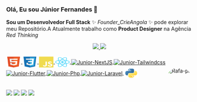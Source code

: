 ### Olá, Eu sou Júnior Fernandes 👋

**Sou um Desenvolvedor Full Stack** ✨ _Founder_CrieAngola_ ✨ pode explorar meu Repositório.A
Atualmente trabalho como **Product Designer** na Agência _Red Thinking_

<div align="center">
  <a href="https://github.com/devjuniorfernandes">
  <img height="180em" src="https://github-readme-stats.vercel.app/api?username=devjuniorfernandes&show_icons=true&theme=dracula&include_all_commits=true&count_private=true"/>
  <img height="180em" src="https://github-readme-stats.vercel.app/api/top-langs/?username=devjuniorfernandes&layout=compact&langs_count=7&theme=dracula"/>
</div>
<div style="display: inline_block"><br>
  <img align="center" alt="Junior-HTML" height="30" width="40" src="https://raw.githubusercontent.com/devicons/devicon/master/icons/html5/html5-original.svg">
  <img align="center" alt="Junior-CSS" height="30" width="40" src="https://raw.githubusercontent.com/devicons/devicon/master/icons/css3/css3-original.svg">
  <img align="center" alt="Junior-Js" height="30" width="40" src="https://raw.githubusercontent.com/devicons/devicon/master/icons/javascript/javascript-plain.svg">
  <img align="center" alt="Junior-React" height="30" width="40" src="https://raw.githubusercontent.com/devicons/devicon/master/icons/react/react-original.svg">
  <img align="center" alt="Junior-NextJS" height="30" width="40" src="https://www.svgrepo.com/show/342062/next-js.svg">
  <img align="center" alt="Junior-Tailwindcss" height="30" width="40" src="https://www.svgrepo.com/show/354431/tailwindcss-icon.svg">
  <img align="center" alt="Junior-Flutter" height="30" width="40" src="https://www.svgrepo.com/show/373604/flutter.svg">
  <img align="center" alt="Junior-Php" height="30" width="40" src="https://www.svgrepo.com/show/303208/php-1-logo.svg">
  <img align="center" alt="Junior-Laravel" height="30" width="40" src="https://www.svgrepo.com/show/353985/laravel.svg">
  <img align="center" alt="Junior-Python" height="30" width="40" src="https://raw.githubusercontent.com/devicons/devicon/master/icons/python/python-original.svg">
  <img align="right" alt="Rafa-pic" height="150" style="border-radius:50px;" src="https://scontent.flad2-1.fna.fbcdn.net/v/t31.18172-8/14468769_577749572411625_1842056357957717674_o.jpg?_nc_cat=106&ccb=1-7&_nc_sid=174925&_nc_ohc=oVZpyETRczIAX_ojqvx&_nc_ht=scontent.flad2-1.fna&oh=00_AT-s4CZXCKuX_4PozIMaYTLlGH4P_xxQ6F210XWBSy0yLQ&oe=62DFF0B5">
</div>
  
  ##
 
<div> 
  <a href="#" target="_blank"><img src="https://img.shields.io/badge/YouTube-FF0000?style=for-the-badge&logo=youtube&logoColor=white" target="_blank"></a>
  <a href="#" target="_blank"><img src="https://img.shields.io/badge/-Instagram-%23E4405F?style=for-the-badge&logo=instagram&logoColor=white" target="_blank"></a>
  <a href = "mailto:dev.juniorfernandes@gmail.com"><img src="https://img.shields.io/badge/-Gmail-%23333?style=for-the-badge&logo=gmail&logoColor=white" target="_blank"></a>
  <a href="#" target="_blank"><img src="https://img.shields.io/badge/-LinkedIn-%230077B5?style=for-the-badge&logo=linkedin&logoColor=white" target="_blank"></a> 
  <!--
  ![Snake animation](https://github.com/devjuniorfernandes/rafaballerini/blob/output/github-contribution-grid-snake.svg)
  -->
</div>

